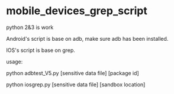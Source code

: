 # mobile_devices_grep_script

python 2&3  is work

Android's script is base on adb, make sure adb has been installed.

IOS's script is base on grep.

usage:

python adbtest_V5.py [sensitive data file] [package id]

python iosgrep.py [sensitive data file] [sandbox location]
